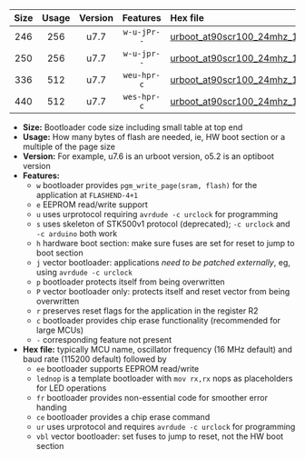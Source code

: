 |Size|Usage|Version|Features|Hex file|
|:-:|:-:|:-:|:-:|:--|
|246|256|u7.7|`w-u-jPr--`|[urboot_at90scr100_24mhz_115200bps_lednop_ur_vbl.hex](https://raw.githubusercontent.com/stefanrueger/urboot.hex/main/mcus/at90scr100/fcpu_24mhz/115200_bps/urboot_at90scr100_24mhz_115200bps_lednop_ur_vbl.hex)|
|250|256|u7.7|`w-u-jpr--`|[urboot_at90scr100_24mhz_115200bps_lednop_fr_ur_vbl.hex](https://raw.githubusercontent.com/stefanrueger/urboot.hex/main/mcus/at90scr100/fcpu_24mhz/115200_bps/urboot_at90scr100_24mhz_115200bps_lednop_fr_ur_vbl.hex)|
|336|512|u7.7|`weu-hpr-c`|[urboot_at90scr100_24mhz_115200bps_ee_lednop_fr_ce_ur.hex](https://raw.githubusercontent.com/stefanrueger/urboot.hex/main/mcus/at90scr100/fcpu_24mhz/115200_bps/urboot_at90scr100_24mhz_115200bps_ee_lednop_fr_ce_ur.hex)|
|440|512|u7.7|`wes-hpr-c`|[urboot_at90scr100_24mhz_115200bps_ee_lednop_fr_ce.hex](https://raw.githubusercontent.com/stefanrueger/urboot.hex/main/mcus/at90scr100/fcpu_24mhz/115200_bps/urboot_at90scr100_24mhz_115200bps_ee_lednop_fr_ce.hex)|

- **Size:** Bootloader code size including small table at top end
- **Usage:** How many bytes of flash are needed, ie, HW boot section or a multiple of the page size
- **Version:** For example, u7.6 is an urboot version, o5.2 is an optiboot version
- **Features:**
  + `w` bootloader provides `pgm_write_page(sram, flash)` for the application at `FLASHEND-4+1`
  + `e` EEPROM read/write support
  + `u` uses urprotocol requiring `avrdude -c urclock` for programming
  + `s` uses skeleton of STK500v1 protocol (deprecated); `-c urclock` and `-c arduino` both work
  + `h` hardware boot section: make sure fuses are set for reset to jump to boot section
  + `j` vector bootloader: applications *need to be patched externally*, eg, using `avrdude -c urclock`
  + `p` bootloader protects itself from being overwritten
  + `P` vector bootloader only: protects itself and reset vector from being overwritten
  + `r` preserves reset flags for the application in the register R2
  + `c` bootloader provides chip erase functionality (recommended for large MCUs)
  + `-` corresponding feature not present
- **Hex file:** typically MCU name, oscillator frequency (16 MHz default) and baud rate (115200 default) followed by
  + `ee` bootloader supports EEPROM read/write
  + `lednop` is a template bootloader with `mov rx,rx` nops as placeholders for LED operations
  + `fr` bootloader provides non-essential code for smoother error handing
  + `ce` bootloader provides a chip erase command
  + `ur` uses urprotocol and requires `avrdude -c urclock` for programming
  + `vbl` vector bootloader: set fuses to jump to reset, not the HW boot section
